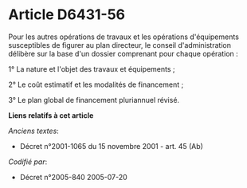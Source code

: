 # Article D6431-56

Pour les autres opérations de travaux et les opérations d'équipements susceptibles de figurer au plan directeur, le conseil
d'administration délibère sur la base d'un dossier comprenant pour chaque opération :

1° La nature et l'objet des travaux et équipements ;

2° Le coût estimatif et les modalités de financement ;

3° Le plan global de financement pluriannuel révisé.

**Liens relatifs à cet article**

_Anciens textes_:

  - Décret n°2001-1065 du 15 novembre 2001 - art. 45 (Ab)

_Codifié par_:

  - Décret n°2005-840 2005-07-20
